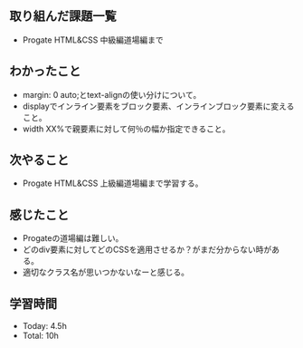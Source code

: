 ## 取り組んだ課題一覧
- Progate HTML&CSS 中級編道場編まで
## わかったこと
- margin: 0 auto;とtext-alignの使い分けについて。
- displayでインライン要素をブロック要素、インラインブロック要素に変えること。
- width XX%で親要素に対して何％の幅か指定できること。
## 次やること
- Progate HTML&CSS 上級編道場編まで学習する。
## 感じたこと
- Progateの道場編は難しい。
- どのdiv要素に対してどのCSSを適用させるか？がまだ分からない時がある。
- 適切なクラス名が思いつかないなーと感じる。
## 学習時間
- Today: 4.5h
- Total: 10h